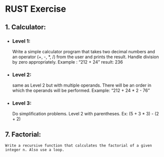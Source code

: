 # RUST Exercise

## 1. Calculator: 
- ### Level 1: 
   Write a simple calculator program that takes two decimal numbers and an operator (+, -, *, /) from the user and prints the result. Handle division by zero appropriately. Example : “212 + 24” result: 236
- ### Level 2:
    same as Level 2 but with multiple operands. There will be an order in which the operands will be performed. Example: “212 + 24 * 2 - 76”
- ### Level 3: 
    Do simplification problems. Level 2 with parentheses. Ex: (5 + 3 * 3) - (2 + 2)
## 7. Factorial:
    Write a recursive function that calculates the factorial of a given integer n. Also use a loop.